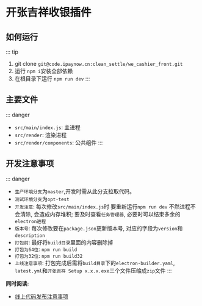 # 开张吉祥收银插件

## 如何运行
::: tip 
1. git clone `git@code.ipaynow.cn:clean_settle/we_cashier_front.git`
2. 运行 `npm i`安装全部依赖
3. 在根目录下运行 `npm run dev`
:::


## 主要文件
::: danger 
- `src/main/index.js`: 主进程
- `src/render`: 渲染进程
- `src/render/components`: 公共组件
:::


## 开发注意事项
::: danger 

- `生产环境分支`为`master`,开发时需从此分支拉取代码。
- `测试环境分支`为`opt-test`
- `开发注意`: 每次修改`src/main/index.js`时 要重新运行`npm run dev` 不然进程不会清除, 会造成内存堆积; 要及时查看`任务管理器`, 必要时可以结束多余的`electron进程`
- `版本号`: 每次修改要在`package.json`更新版本号, 对应的字段为`version`和`description`
- `打包前`: 最好将`build目录`里面的内容删除掉
- `打包为64位`: `npm run build`
- `打包为32位`: `npm run build32`
- `上线注意事项`: 打包完成后需将`build目录`下的`electron-builder.yaml`, `latest.yml`和`开张吉祥 Setup x.x.x.exe`三个文件压缩成`zip`文件
:::

**同时阅读:** 

- [线上代码发布注意事项](/线上代码发布注意事项/必看.md)
